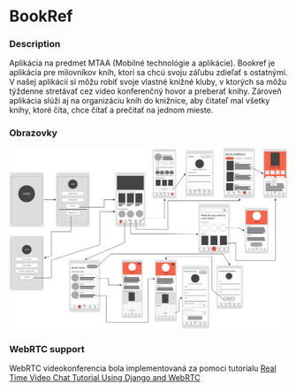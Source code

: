 # BookRef
### Description
Aplikácia na predmet MTAA (Mobilné technológie a aplikácie). Bookref je aplikácia pre milovníkov kníh, ktorí sa chcú svoju záľubu zdieľať s ostatnými. V našej aplikácií si môžu robiť svoje vlastné knižné kluby, v ktorých sa môžu týždenne stretávať cez video konferenčný hovor a preberať knihy. Zároveň aplikácia slúži aj na organizáciu kníh do knižnice, aby čitateľ mal všetky knihy, ktoré číta, chce čítať a prečítať na jednom mieste.

### Obrazovky
![obrazok hlavnych prechodv obrazoviek](./docs/poprepajane.png)

### WebRTC support
WebRTC videokonferencia bola implementovaná za pomoci tutorialu [Real Time Video Chat Tutorial Using Django and WebRTC](https://www.youtube.com/watch?v=MBOlZMLaQ8g "Real Time Video Chat Tutorial Using Django and WebRTC")
